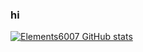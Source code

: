 ### hi
[![Elements6007 GitHub stats](https://github-readme-stats.vercel.app/api?username=Elements6007&show_icons=true&theme=transparent)](https://github.com/anuraghazra/github-readme-stats)
